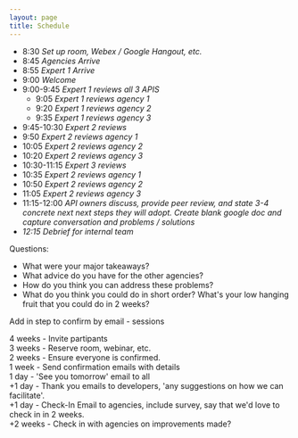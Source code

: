 ```yaml
---
layout: page
title: Schedule
---
```


* 8:30 *Set up room, Webex / Google Hangout, etc.*
* 8:45 *Agencies Arrive*
* 8:55 *Expert 1 Arrive*
* 9:00 *Welcome*
* 9:00-9:45  *Expert 1 reviews all 3 APIS*
   * 9:05 *Expert 1 reviews agency 1*  
   * 9:20 *Expert 1 reviews agency 2*   
   * 9:35 *Expert 1 reviews agency 3*  
* 9:45-10:30   *Expert 2 reviews*
 * 9:50 *Expert 2 reviews agency 1*  
 * 10:05 *Expert 2 reviews agency 2*   
 * 10:20 *Expert 2 reviews agency 3* 
* 10:30-11:15  *Expert 3 reviews*
 * 10:35 *Expert 2 reviews agency 1*  
 * 10:50 *Expert 2 reviews agency 2*   
 * 11:05 *Expert 2 reviews agency 3*
* 11:15-12:00  *API owners discuss, provide peer review, and state 3-4 concrete next next steps they will adopt. Create  blank google doc and capture conversation and problems / solutions*
* *12:15 Debrief for internal team* 

   

Questions:   
* What were your major takeaways?   
* What advice do you have for the other agencies?     
* How do you think you can address these problems? 
* What do you think you could do in short order?  What's your low hanging fruit that you could do in 2 weeks?   


      
Add in step to confirm  by email - sessions 



4 weeks - Invite partipants   
3 weeks - Reserve room, webinar, etc.   
2 weeks - Ensure everyone is confirmed.   
1 week - Send confirmation emails with details    
1 day - 'See you tomorrow' email to all    
+1 day - Thank you emails to developers, 'any suggestions on how we can facilitate'.     
+1 day - Check-In Email to agencies, include survey, say that we'd love to check in in 2 weeks.     
+2 weeks - Check in with agencies on improvements made?   
   
